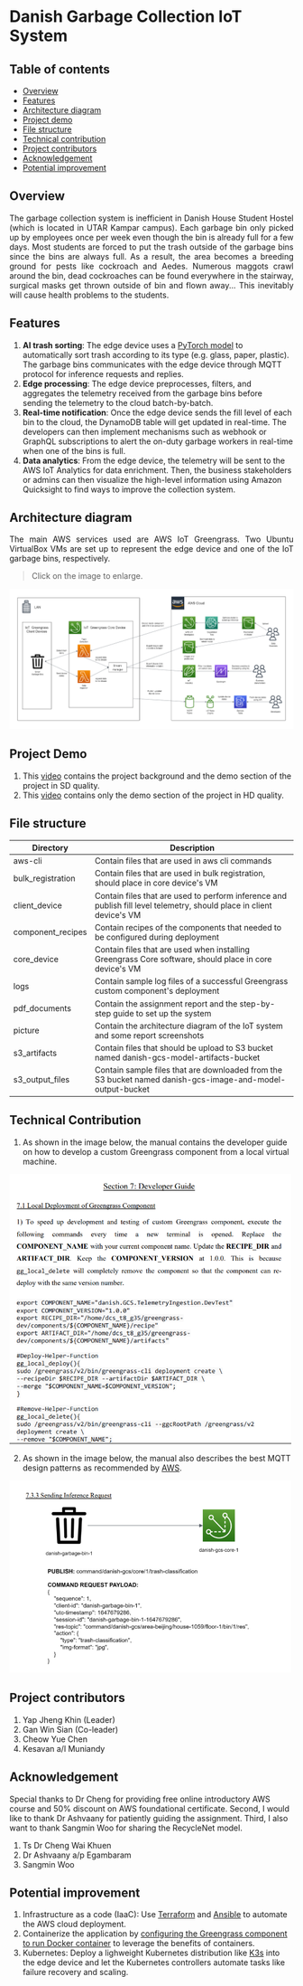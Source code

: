 # Danish Garbage Collection IoT System

## Table of contents
- [Overview](#overview)
- [Features](#features)
- [Architecture diagram](#architecture-diagram)
- [Project demo](#project-demo)
- [File structure](#file-structure)
- [Technical contribution](#technical-contribution)
- [Project contributors](#project-contributors)
- [Acknowledgement](#acknowledgement)
- [Potential improvement](#potential-improvement)

## Overview
<p align="justify">The garbage collection system is inefficient in Danish House Student Hostel (which is located in UTAR Kampar campus). Each garbage bin only picked up by employees once per week even though the bin is already full for a few days. Most students are forced to put the trash outside of the garbage bins since the  bins are always full. As a result, the area becomes a breeding ground for pests like cockroach and Aedes. Numerous maggots crawl around the bin, dead cockroaches can be found everywhere in the stairway, surgical masks get thrown outside of bin and flown away... This inevitably will cause health problems to the students.</p>

## Features
1. **AI trash sorting**: The edge device uses a [PyTorch model](https://github.com/sangminwoo/RecycleNet) to automatically sort trash according to its type (e.g. glass, paper, plastic). The garbage bins communicates with the edge device through MQTT protocol for inference requests and replies.
2. **Edge processing**: The edge device preprocesses, filters, and aggregates the telemetry received from the garbage bins before sending the telemetry to the cloud batch-by-batch.
3. **Real-time notification**: Once the edge device sends the fill level of each bin to the cloud, the DynamoDB table will get updated in real-time. The developers can then implement mechanisms such as webhook or GraphQL subscriptions to alert the on-duty garbage workers in real-time when one of the bins is full.
4. **Data analytics**: From the edge device, the telemetry will be sent to the AWS IoT Analytics for data enrichment. Then, the business stakeholders or admins can then visualize the high-level information using Amazon Quicksight to find ways to improve the collection system. 

## Architecture diagram
<p align="justify">The main AWS services used are  AWS IoT Greengrass. Two Ubuntu VirtualBox VMs are set up to represent the edge device and one of the IoT garbage bins, respectively.</p>

> Click on the image to enlarge. 

![Architecture diagram of garbage collection IoT system](./picture/architecture-diagram.png)

## Project Demo
1. This [video](https://drive.google.com/file/d/1TU0DOtnLf_ZGE4_ZxR7VjM9j-9bCatRP/view?usp=sharing) contains the project background and the demo section of the project in SD quality.
2. This [video](https://www.youtube.com/watch?v=oVDfd2V8ZWI) contains only the demo section of the project in HD quality.

## File structure 

| Directory | Description |
| --- | --- |
| aws-cli | Contain files that are used in aws cli commands |
| bulk_registration | Contain files that are used in bulk registration, should place in core device's VM |
| client_device | Contain files that are used to perform inference and publish fill level telemetry, should place in client device's VM |
| component_recipes | Contain recipes of the components that needed to be configured during deployment |
| core_device | Contain files that are used when installing Greengrass Core software, should place in core device's VM |
| logs | Contain sample log files of a successful Greengrass custom component's deployment |
| pdf_documents | Contain the assignment report and the step-by-step guide to set up the system |
| picture | Contain the architecture diagram of the IoT system and some report screenshots |
| s3_artifacts | Contain files that should be upload to S3 bucket named danish-gcs-model-artifacts-bucket |
| s3_output_files | Contain sample files that are downloaded from the S3 bucket named danish-gcs-image-and-model-output-bucket |


## Technical Contribution

1. As shown in the image below, the manual contains the developer guide on how to develop a custom Greengrass component from a local virtual machine. 

<img alt="Developer guide on developing custom Greengrass component" src="./picture/manual-guide-1.png" width="500">

2. As shown in the image below, the manual also describes the best MQTT design patterns as recommended by [AWS](https://docs.aws.amazon.com/whitepapers/latest/designing-mqtt-topics-aws-iot-core/designing-mqtt-topics-aws-iot-core.html). 

<img alt="Developer guide on the MQTT best practices" src="./picture/manual-guide-2.png" width="500">

## Project contributors
1. Yap Jheng Khin (Leader)
2. Gan Win Sian (Co-leader)
3. Cheow Yue Chen
4. Kesavan a/l Muniandy

## Acknowledgement
Special thanks to Dr Cheng for providing free online introductory AWS course and 50% discount on AWS foundational certificate. Second, I would like to thank Dr Ashvaany for patiently guiding the assignment. Third, I also want to thank Sangmin Woo for sharing the RecycleNet model.

1. Ts Dr Cheng Wai Khuen
2. Dr Ashvaany a/p Egambaram
3. Sangmin Woo

## Potential improvement
1. Infrastructure as a code (IaaC): Use [Terraform](https://www.terraform.io/) and [Ansible](https://www.ansible.com/) to automate the AWS cloud deployment.
2. Containerize the application by [configuring the Greengrass component to run Docker container](https://docs.aws.amazon.com/greengrass/v2/developerguide/run-docker-container.html) to leverage the benefits of containers.
3. Kubernetes: Deploy a lighweight Kubernetes distribution like [K3s](https://k3s.io/) into the edge device and let the Kubernetes controllers automate tasks like failure recovery and scaling.
